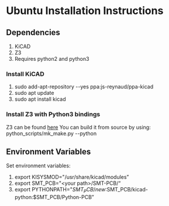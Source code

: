 # Ubuntu Installation Instructions
## Dependencies
1. KiCAD
2. Z3
3. Requires python2 and python3

### Install KiCAD
1. sudo add-apt-repository --yes ppa:js-reynaud/ppa-kicad
2. sudo apt update
3. sudo apt install kicad

### Install Z3 with Python3 bindings
Z3 can be found [here](https://github.com/Z3Prover/z3)
You can build it from source by using:
python_scripts/mk_make.py --python

## Environment Variables
Set environment variables:
1. export KISYSMOD="/usr/share/kicad/modules”
2. export SMT_PCB="\<your path\>/SMT-PCB/“
3. export PYTHONPATH="$SMT_PCB/new:$SMT_PCB/kicad-python:$SMT_PCB/Python-PCB”
